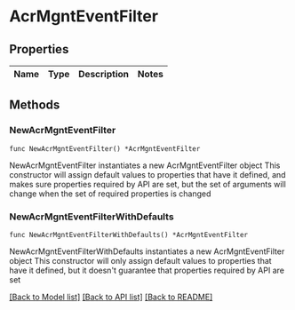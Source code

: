# AcrMgntEventFilter

## Properties

Name | Type | Description | Notes
------------ | ------------- | ------------- | -------------

## Methods

### NewAcrMgntEventFilter

`func NewAcrMgntEventFilter() *AcrMgntEventFilter`

NewAcrMgntEventFilter instantiates a new AcrMgntEventFilter object
This constructor will assign default values to properties that have it defined,
and makes sure properties required by API are set, but the set of arguments
will change when the set of required properties is changed

### NewAcrMgntEventFilterWithDefaults

`func NewAcrMgntEventFilterWithDefaults() *AcrMgntEventFilter`

NewAcrMgntEventFilterWithDefaults instantiates a new AcrMgntEventFilter object
This constructor will only assign default values to properties that have it defined,
but it doesn't guarantee that properties required by API are set


[[Back to Model list]](../README.md#documentation-for-models) [[Back to API list]](../README.md#documentation-for-api-endpoints) [[Back to README]](../README.md)


